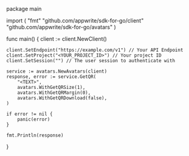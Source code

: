 package main

import (
    "fmt"
    "github.com/appwrite/sdk-for-go/client"
    "github.com/appwrite/sdk-for-go/avatars"
)

func main() {
    client := client.NewClient()

    client.SetEndpoint("https://example.com/v1") // Your API Endpoint
    client.SetProject("<YOUR_PROJECT_ID>") // Your project ID
    client.SetSession("") // The user session to authenticate with

    service := avatars.NewAvatars(client)
    response, error := service.GetQR(
        "<TEXT>",
        avatars.WithGetQRSize(1),
        avatars.WithGetQRMargin(0),
        avatars.WithGetQRDownload(false),
    )

    if error != nil {
        panic(error)
    }

    fmt.Println(response)
}
